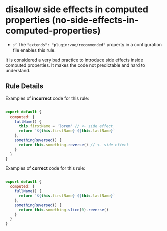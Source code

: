 # disallow side effects in computed properties (no-side-effects-in-computed-properties)

- :white_check_mark: The `"extends": "plugin:vue/recommended"` property in a configuration file enables this rule.

It is considered a very bad practice to introduce side effects inside computed properties. It makes the code not predictable and hard to understand.


## Rule Details

Examples of **incorrect** code for this rule:

```js

export default {
  computed: {
    fullName() {
      this.firstName = 'lorem' // <- side effect
      return `${this.firstName} ${this.lastName}`
    },
    somethingReversed() {
      return this.something.reverse() // <- side effect
    }
  }
}

```

Examples of **correct** code for this rule:

```js

export default {
  computed: {
    fullName() {
      return `${this.firstName} ${this.lastName}`
    },
    somethingReversed() {
      return this.something.slice(0).reverse()
    }
  }
}

```
